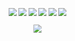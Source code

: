 
<!--
<p align="center">
  <img width="59%" src="https://github-readme-stats.vercel.app/api?username=briancsavage&include_all_commits=true&hide=issues&count_private=true&show_icons=true&line_height=20&title_color=7A7ADB&icon_color=2234AE&text_color=D3D3D3&bg_color=0,000000,130F40" alt="Brian's Github Stats"><img width="38%" src="https://github-readme-stats.vercel.app/api/top_langs_card/?username=briancsavage&layout=compact&title_color=7A7ADB&icon_color=2234AE&text_color=D3D3D3&bg_color=0,000000,130F40" alt="Brian's Language Stats">
</p>
-->

<p>
<div align="center">
  <img src="https://img.shields.io/badge/-Python-00cdcd?style=for-the-badge&logo=python&logoColor=00cdcd&labelColor=282828">
  <img src="https://img.shields.io/badge/-C-470fde?style=for-the-badge&logo=c&logoColor=470fde&labelColor=282828">
  <img src="https://img.shields.io/badge/-C++-095dfe?style=for-the-badge&logo=C%2B%2B&logoColor=095dfe&labelColor=282828">
  <img src="https://img.shields.io/badge/-Swift-ee4d2b?style=for-the-badge&logo=swift&logoColor=ee4d2b&labelColor=282828">
  <img src="https://img.shields.io/badge/-Javascript-ffe409?style=for-the-badge&logo=javascript&logoColor=ffe409&labelColor=282828">  
  <img src="https://img.shields.io/badge/-Typescript-00c9ff?style=for-the-badge&logo=typescript&logoColor=00c9ff&labelColor=282828">  
</div>
</p>


<div align="center">
  <img src="https://metrics.lecoq.io/briancsavage?template=classic&isocalendar=1&languages=1&followup=1&isocalendar.duration=half-year&languages.ignored=html%2C%20css%2C%20makefile&languages.limit=8&languages.sections=most-used&languages.colors=github&languages.threshold=0%25&languages.indepth=false&languages.analysis.timeout=15&languages.categories=markup%2C%20programming&languages.recent.categories=markup%2C%20programming&languages.recent.load=300&languages.recent.days=14&followup.sections=repositories&config.timezone=America%2FNew_York"> 
</div>
